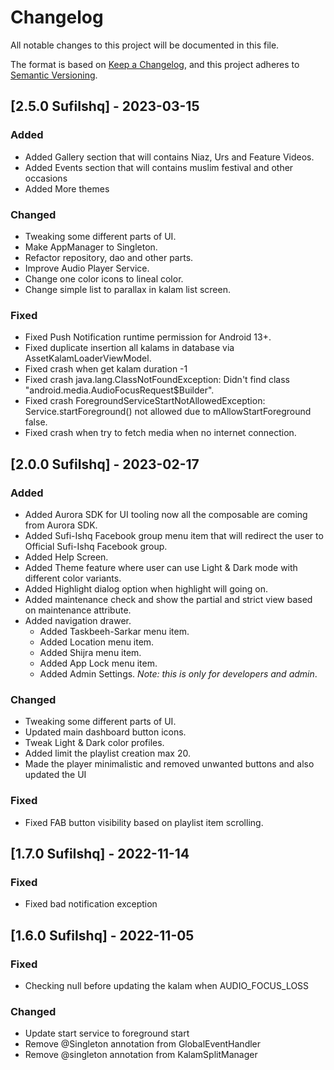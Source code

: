 # Changelog

All notable changes to this project will be documented in this file.

The format is based on [Keep a Changelog](https://keepachangelog.com/en/1.0.0/),
and this project adheres to [Semantic Versioning](https://semver.org/spec/v2.0.0.html).

## [2.5.0 SufiIshq] - 2023-03-15

### Added
- Added Gallery section that will contains Niaz, Urs and Feature Videos.
- Added Events section that will contains muslim festival and other occasions
- Added More themes

### Changed
- Tweaking some different parts of UI.
- Make AppManager to Singleton.
- Refactor repository, dao and other parts.
- Improve Audio Player Service.
- Change one color icons to lineal color.
- Change simple list to parallax in kalam list screen.

### Fixed
- Fixed Push Notification runtime permission for Android 13+.
- Fixed duplicate insertion all kalams in database via AssetKalamLoaderViewModel.
- Fixed crash when get kalam duration -1 
- Fixed crash java.lang.ClassNotFoundException: Didn't find class "android.media.AudioFocusRequest$Builder".
- Fixed crash ForegroundServiceStartNotAllowedException: Service.startForeground() not allowed due to mAllowStartForeground false.
- Fixed crash when try to fetch media when no internet connection.

## [2.0.0 SufiIshq] - 2023-02-17

### Added
- Added Aurora SDK for UI tooling now all the composable are coming from Aurora SDK.
- Added Sufi-Ishq Facebook group menu item that will redirect the user to Official Sufi-Ishq Facebook group.
- Added Help Screen.
- Added Theme feature where user can use Light & Dark mode with different color variants.
- Added Highlight dialog option when highlight will going on.
- Added maintenance check and show the partial and strict view based on maintenance attribute.
- Added navigation drawer.
  - Added Taskbeeh-Sarkar menu item.
  - Added Location menu item.
  - Added Shijra menu item.
  - Added App Lock menu item.
  - Added Admin Settings. *Note: this is only for developers and admin*.

### Changed
- Tweaking some different parts of UI.
- Updated main dashboard button icons.
- Tweak Light & Dark color profiles.
- Added limit the playlist creation max 20.
- Made the player minimalistic and removed unwanted buttons and also updated the UI

### Fixed
- Fixed FAB button visibility based on playlist item scrolling.

## [1.7.0 SufiIshq] - 2022-11-14

### Fixed
- Fixed bad notification exception

## [1.6.0 SufiIshq] - 2022-11-05

### Fixed
- Checking null before updating the kalam when AUDIO_FOCUS_LOSS

### Changed
- Update start service to foreground start
- Remove @Singleton annotation from GlobalEventHandler
- Remove @singleton annotation from KalamSplitManager
